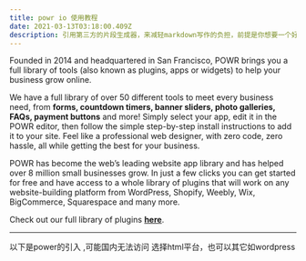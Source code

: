 ```yaml
---
title: powr io 使用教程
date: 2021-03-13T03:18:00.409Z
description: 引用第三方的片段生成器，来减轻markdown写作的负担，前提是你想要一个好看的页面，而非快速记录idea。
---
```

<!--StartFragment-->

Founded in 2014 and headquartered in San Francisco, POWR brings you a full library of tools (also known as plugins, apps or widgets) to help your business grow online.

We have a full library of over 50 different tools to meet every business need, from **forms, countdown timers, banner sliders, photo galleries, FAQs, payment buttons** and more! Simply select your app, edit it in the POWR editor, then follow the simple step-by-step install instructions to add it to your site. Feel like a professional web designer, with zero code, zero hassle, all while getting the best for your business.

POWR has become the web’s leading website app library and has helped over 8 million small businesses grow. In just a few clicks you can get started for free and have access to a whole library of plugins that will work on any website-building platform from WordPress, Shopify, Weebly, Wix, BigCommerce, Squarespace and many more.

Check out our full library of plugins **[here](https://www.powr.io/plugins)**.

<!--EndFragment-->
---
以下是power的引入 ,可能国内无法访问
选择html平台，也可以其它如wordpress

<div class="powr-mailing-list" id="b11f4729_1615605154"></div><script src="https://www.powr.io/powr.js?platform=html"></script>